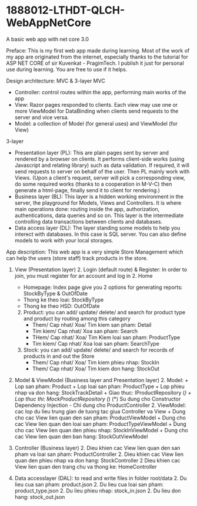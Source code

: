 # 1888012-LTHDT-QLCH-WebAppNetCore
A basic web app with net core 3.0

Preface: This is my first web app made during learning. Most of the work of my app are originated from the internet, especially thanks to the tutorial for ASP NET CORE of sir Kuvenkat - PragimTech.
I publish it just for personal use during learning. You are free to use if it helps. 

Design architecture: MVC & 3-layer
MVC
- Controller: control routes within the app, performing main works of the app
- View: Razor pages responded to clients. Each view may use one or more ViewModel for DataBinding when clients send requests to the server and vice versa.
- Model: a collection of Model (for general uses) and ViewModel (for View)

3-layer
- Presentation layer (PL): This are plain pages sent by server and rendered by a browser on clients. It performs client-side works (using Javascript and relating library) such as data validation.
If required, it will send requests to server on behalf of the user. Then PL mainly work with Views.
(Upon a client's request, server will pick a corresponding view, do some required works (thanks to a cooperation in M-V-C) then generate a html-page, finally send it to client for rendering.)
- Business layer (BL): This layer is a hidden working environment in the server, the playground for Models, Views and Controllers. It is where main operations done: routing inside the app, authorization, authentications, data queries and so on.
This layer is the intermediate controlling data transactions between clients and databases.
- Data access layer (DL): The layer standing some models to help you interect with databases. In this case is SQL server. You can also define models to work with your local storages.


App description: This web app is a very simple Store Management which can help the users (store staff) track products in the store.
1. View (Presentation layer)
  	2. Login (default route) & Register: In order to join, you must register for an account and log in
	2. Home
	+ Homepage: Index page give you 2 options for generating reports: StockByType & OutOfDate
	+ Thong ke theo loai: StockByType
	+ Thong ke theo HSD: OutOfDate
	2. Product: you can add/ update/ delete/ and search for product type and product by routing among this category
		+ Them/ Cap nhat/ Xoa/ Tim kiem san pham: Detail
		+ Tim kiem/ Cap nhat/ Xoa san pham: Search
		+ THem/ Cap nhat/ Xoa/ Tim Kiem loai san pham: ProductType
		+ Tim kiem/ Cap nhat/ Xoa loai san pham: SearchType
	2. Stock: you can add/ update/ delete/ and search for records of products in and out the Store
		+ Them/ Cap nhat/ Xoa/ Tim kiem phieu nhap: StockIn
		+ Them/ Cap nhat/ Xoa/ Tim kiem don hang: StockOut
1. Model & ViewModel (Business layer and Presentation layer)
	2. Model:
		+ Lop san pham: Product
		+ Lop loai san phan: ProductType
		+ Lop phieu nhap va don hang: StockTrackDetail
		+ Giao thuc: IProductRepository (*)
		+ Lop thuc thi: MockProductRepository (*)
		(*) Su dung cho Constructor Dependency Injection - Chi dung cho ProductController
	2. ViewModel: cac lop du lieu trung gian de tuong tac giua Controller va View
		+ Dung cho cac View lien quan den san pham: ProductViewModel
		+ Dung cho cac View lien quan den loai san pham: ProductTypeViewModel
		+ Dung cho cac View lien quan den phieu nhap: StockInViewModel
		+ Dung cho cac View lien quan den ban hang: StockOutViewModel
1. Controller (Business layer)
	2. Dieu khien cac View lien quan den san pham va loai san pham: ProductController
	2. Dieu khien cac View lien quan den phieu nhap va don hang: StockController
	2 Dieu khien cac View lien quan den trang chu va thong ke: HomeController

1. Data accesslayer (DAL): to read and write files in folder root/data
	2. Du lieu cua san pham: product.json
	2. Du lieu cua loai san pham: product_type.json
	2. Du lieu phieu nhap: stock_in.json
	2. Du lieu don hang: stock_out.json

